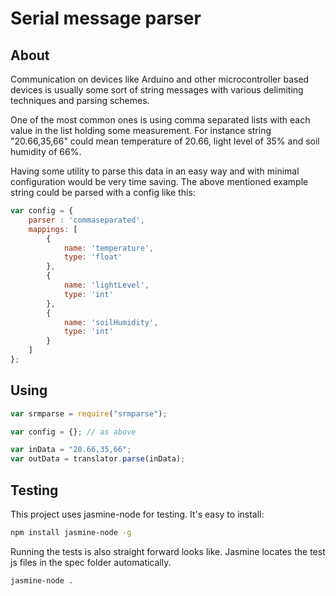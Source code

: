 Serial message parser
=====================

About
-----

Communication on devices like Arduino and other microcontroller
based devices is usually some sort of string messages with various
delimiting techniques and parsing schemes.

One of the most common ones is using comma separated lists with
each value in the list holding some measurement. For instance string
"20.66,35,66" could mean temperature of 20.66, light level of 35% and
soil humidity of 66%.

Having some utility to parse this data in an easy way and with minimal
configuration would be very time saving. The above mentioned example
string could be parsed with a config like this:

```javascript
var config = {
	parser : 'commaseparated',
	mappings: [
		{
			name: 'temperature',
			type: 'float'
		},
		{
			name: 'lightLevel',
			type: 'int'
		},
		{
			name: 'soilHumidity',
			type: 'int'
		}
	]
};
```

Using
-----

```javascript
var srmparse = require("srmparse");

var config = {}; // as above

var inData = "20.66,35,66";
var outData = translator.parse(inData);

```

Testing
-------

This project uses jasmine-node for testing. It's easy to install:

```bash
npm install jasmine-node -g
```

Running the tests is also straight forward looks like. Jasmine locates
the test js files in the spec folder automatically.

```bash
jasmine-node .
```

